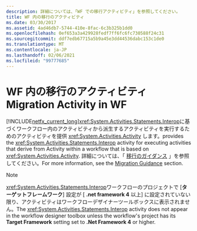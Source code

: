 ```yaml
---
description: 詳細については、「WF での移行アクティビティ」を参照してください。
title: WF 内の移行のアクティビティ
ms.date: 03/30/2017
ms.assetid: 4ad46db7-5744-410e-8fac-6c3b325b1dd0
ms.openlocfilehash: 0ef653a3a429928fedf7ff6fc6fc730588f24c31
ms.sourcegitcommit: ddf7edb67715a5b9a45e3dd44536dabc153c1de0
ms.translationtype: MT
ms.contentlocale: ja-JP
ms.lasthandoff: 02/06/2021
ms.locfileid: "99777685"
---
```

# <a name="migration-activity-in-wf"></a><span data-ttu-id="28526-103">WF 内の移行のアクティビティ</span><span class="sxs-lookup"><span data-stu-id="28526-103">Migration Activity in WF</span></span>

[!INCLUDE[netfx_current_long](../../../includes/netfx-current-long-md.md)]<span data-ttu-id="28526-104"><xref:System.Activities.Statements.Interop>に基づくワークフロー内のアクティビティから派生するアクティビティを実行するためのアクティビティを提供 <xref:System.Activities.Activity> します。</span><span class="sxs-lookup"><span data-stu-id="28526-104">provides the <xref:System.Activities.Statements.Interop> activity for executing activities that derive from Activity within a workflow that is based on <xref:System.Activities.Activity>.</span></span> <span data-ttu-id="28526-105">詳細については、「 [移行のガイダンス](migration-guidance.md) 」を参照してください。</span><span class="sxs-lookup"><span data-stu-id="28526-105">For more information, see the [Migration Guidance](migration-guidance.md) section.</span></span>  
  
> [!NOTE]
> <span data-ttu-id="28526-106"><xref:System.Activities.Statements.Interop>ワークフローのプロジェクトで [**ターゲットフレームワーク**] 設定が [ **.net framework 4** 以上] に設定されていない限り、アクティビティはワークフローデザイナーツールボックスに表示されません。</span><span class="sxs-lookup"><span data-stu-id="28526-106">The <xref:System.Activities.Statements.Interop> activity does not appear in the workflow designer toolbox unless the workflow's project has its **Target Framework** setting set to **.Net Framework 4** or higher.</span></span>

